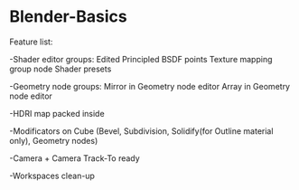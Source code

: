 # Blender-Basics
Feature list:

-Shader editor groups:
	Edited Principled BSDF points
  Texture mapping group node
  Shader presets

-Geometry node groups:
  Mirror in Geometry node editor
  Array in Geometry node editor

-HDRI map packed inside

-Modificators on Cube (Bevel, Subdivision, Solidify(for Outline material only), Geometry nodes)

-Camera + Camera Track-To ready

-Workspaces clean-up
